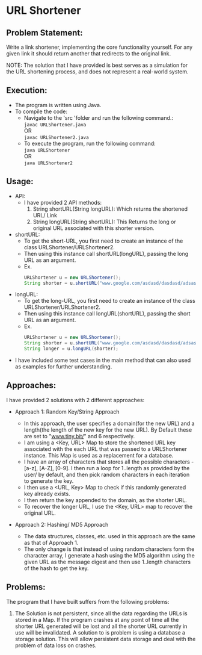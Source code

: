 # URL Shortener

## Problem Statement:
Write a link shortener, implementing the core functionality yourself. For any given link it should return another that redirects to the original link.

NOTE: The solution that I have provided is best serves as a simulation for the URL shortening process, and does not represent a real-world system.<br>

## Execution:
- The program is written using Java.
- To compile the code:
    - Navigate to the 'src 'folder and run the following command.:<br>
        `javac URLShortener.java`<br>
        OR<br>
        `javac URLShortener2.java`
    - To execute the program, run the following command:<br>
        `java URLShortener`<br>
        OR<br>
        `java URLShortener2`

## Usage:
- API:
    - I have provided 2 API methods:
        1. String shortURL(String longURL):
            Which returns the shortened URL/ Link
        2. String longURL(String shortURL):
            This Returns the long or original URL associated with this shorter version.
- shortURL:
    - To get the short-URL, you first need to create an instance of the class URLShortener/URLShortener2.
    - Then using this instance call shortURL(longURL), passing the long URL as an argument.
    - Ex.<br>
      ```java
      URLShortener u = new URLShortener();
      String shorter = u.shortURL("www.google.com/asdasd/dasdasd/adsasd");
       ```
- longURL:
    - To get the long-URL, you first need to create an instance of the class URLShortener/URLShortener2.
    - Then using this instance call longURL(shortURL), passing the short URL as an argument.
    - Ex.<br>
      ```java
      URLShortener u = new URLShortener();
      String shorter = u.shortURL("www.google.com/asdasd/dasdasd/adsasd");
      String longer = u.longURL(shorter);
      ```
- I have included some test cases in the main method that can also used as examples for further understanding. 

## Approaches:
I have provided 2 solutions with 2 different approaches:<br>
- Approach 1: Random Key/String Approach
    - In this approach, the user specifies a domain(for the new URL) and a length(the length of the new key for the new URL). 
      By Default these are set to "www.tiny.bit/" and 6 respectively.
    - I am using a <Key, URL> Map to store the shortened URL key associated with the each URL that was passed to a URLShortener 
          instance. This Map is used as a replacement for a database.
    - I have an array of characters that stores all the possible characters - [a-z], [A-Z], [0-9]. 
          I then run a loop for 1..length as provided by the user/ by default, and then pick random characters in each iteration to 
          generate the key.
    - I then use a <URL, Key> Map to check if this randomly generated key already exists.
    - I then return the key appended to the domain, as the shorter URL.
    - To recover the longer URL, I use the <Key, URL> map to recover the original URL.   
    
- Approach 2: Hashing/ MD5 Approach
    - The data structures, classes, etc. used in this approach are the same as that of Approach 1.
    - The only change is that instead of using random characters form the character array, I generate a hash using the MD5 algorithm 
          using the given URL as the message digest
          and then use 1..length characters of the hash to get the key.

## Problems:
The program that I have built suffers from the following problems:
1. The Solution is not persistent, since all the data regarding the URLs is stored in a Map. If the program crashes at any point of time all the shorter URL generated will be lost and all the shorter URL currently in use will be invalidated. 
A solution to is problem is using a database a storage solution. This will allow persistent data storage and deal with the problem of data loss on crashes.
